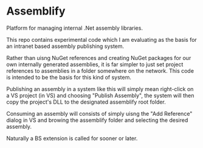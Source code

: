 # Assemblify
Platform for managing internal .Net assembly libraries.

This repo contains experimental code which I am evaluating as the basis for an intranet based assembly publishing system.

Rather than uisng NuGet references and creating NuGet packages for our own internally generated assemblies, it is far simpler to just set project references to assemblies in a folder somewhere on the network. This code is intended to be the basis for this kind of system.

Publishing an assembly in a system like this will simply mean right-click on a VS project (in VS) and choosing "Publish Assembly", the system will then copy the project's DLL to the designated assemblify root folder.

Consuming an assembly will consists of simply uisng the "Add Reference" dialog in VS and browing the assemblify folder and selecting the desired assembly.

Naturally a BS extension is called for sooner or later.
